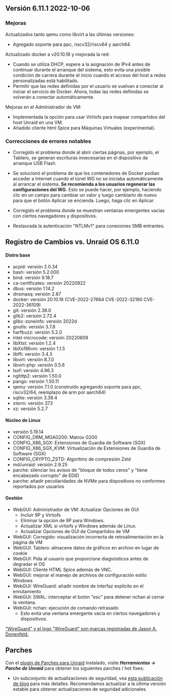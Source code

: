 ## Versión 6.11.1 2022-10-06

### Mejoras

Actualizados tanto qemu como libvirt a las últimas versiones:

- Agregado soporte para ppc, riscv32/riscv64 y aarch64.

Actualizado docker a v20.10.18 y mejorada la red:

- Cuando se utiliza DHCP, espere a la asignación de IPv4 antes de continuar durante el arranque del sistema, esto evita una posible condición de carrera durante el inicio cuando el acceso del host a redes personalizadas está habilitado.
- Permitir que las redes definidas por el usuario se vuelvan a conectar al iniciar el servicio de Docker. Ahora, todas las redes definidas se volverán a conectar automáticamente.

Mejoras en el Administrador de VM:

- Implementada la opción para usar Virtiofs para mapear compartidos del host Unraid en una VM.
- Añadido cliente html Spice para Máquinas Virtuales (experimental).

### Correcciones de errores notables

- Corregido el problema donde al abrir ciertas páginas, por ejemplo, el Tablero, se generan escrituras innecesarias en el dispositivo de arranque USB Flash.

- Se solucionó el problema de que los contenedores de Docker podían acceder a Internet cuando el túnel WG no se iniciaba automáticamente al arrancar el sistema. **Se recomienda a los usuarios regenerar las configuraciones del WG.** Esto se puede hacer, por ejemplo, haciendo clic en un campo para cambiar un valor y luego cambiarlo de nuevo para que el botón Aplicar se encienda. Luego, haga clic en Aplicar.

- Corregido el problema donde se muestran ventanas emergentes vacías con ciertos navegadores y dispositivos.

- Restaurada la autenticación "NTLMv1" para conexiones SMB entrantes.

## Registro de Cambios vs. Unraid OS 6.11.0

#### Distro base

- acpid: versión 2.0.34
- bash: versión 5.2.000
- bind: versión 9.18.7
- ca-certificates: versión 20220922
- dbus: versión 1.14.2
- dnsmasq: versión 2.87
- docker: versión 20.10.18 (CVE-2022-27664 CVE-2022-32190 CVE-2022-36109)
- git: versión 2.38.0
- glib2: versión 2.72.4
- glibc-zoneinfo: versión 2022d
- gnutls: versión 3.7.8
- harfbuzz: versión 5.2.0
- intel-microcode: versión 20220809
- libXtst: versión 1.2.4
- libXxf86vm: versión 1.1.5
- libffi: versión 3.4.3
- libvirt: versión 8.7.0
- libvirt-php: versión 0.5.6
- lsof: versión 4.96.3
- nghttp2: versión 1.50.0
- pango: versión 1.50.11
- qemu: versión 7.1.0 (construido agregando soporte para ppc, riscv32/64, reemplazo de arm por aarch64)
- sqlite: versión 3.39.4
- xterm: versión 373
- xz: versión 5.2.7

#### Núcleo de Linux

- versión 5.19.14
- CONFIG\_DRM\_MGAG200: Matrox G200
- CONFIG\_X86\_SGX: Extensiones de Guardia de Software (SGX)
- CONFIG\_X86\_SGX\_KVM: Virtualización de Extensiones de Guardia de Software (SGX)
- CONFIG\_CRYPTO\_ZSTD: Algoritmo de compresión Zstd
- md/unraid: versión 2.9.25
- parche: silenciar los avisos de "bloque de todos ceros" y "tiene encabezado corrupto" de EDID
- parche: añadir peculiaridades de NVMe para dispositivos no conformes reportados por usuarios

#### Gestión

- WebGUI: Administrador de VM: Actualizar Opciones de GUI
  - Incluir 9P y Virtiofs
  - Eliminar la opción de 9P para Windows.
  - Actualizar XML si virtiofs y Windows además de Linux.
  - Actualizar Opciones de GUI de Compartidos de VM
- WebGUI: Corregido: visualización incorrecta de retroalimentación en la página de VM
- WebGUI: Tablero: almacene datos de gráficos en archivo en lugar de cookie
- WebGUI: Pida al usuario que proporcione diagnósticos antes de degradar el OS
- WebGUI: Cliente HTML Spice además de VNC.
- WebGUI: mejorar el manejo de archivos de configuración estilo Windows
- WebGUI: WireGuard: añadir nombre de interfaz explícito en el enrutamiento
- WebGUI: SWAL: interceptar el botón "esc" para detener nchan al cerrar la ventana.
- WebGUI: nchan: ejecución de comando retrasado
  - Esto evita una ventana emergente vacía en ciertos navegadores y dispositivos.

["WireGuard" y el logo "WireGuard" son marcas registradas de Jason A. Donenfeld.](https://www.wireguard.com/)

## Parches

Con el [plugin de Parches para Unraid](https://forums.unraid.net/topic/185560-unraid-patch-plugin/) instalado, visite _**Herramientas → Parche de Unraid**_ para obtener los siguientes parches / hot fixes:

- Un subconjunto de actualizaciones de seguridad, vea [esta publicación de blog](https://unraid.net/blog/cvd) para más detalles. Recomendamos actualizar a la última versión estable para obtener actualizaciones de seguridad adicionales.
